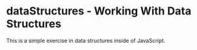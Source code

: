 # dataStructures - Working With Data Structures
This is a simple exercise in data structures inside of JavaScript.
